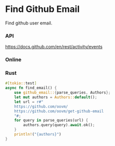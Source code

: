 # Find Github Email

Find github user email. 

### API

https://docs.github.com/en/rest/activity/events

### Online



### Rust




```rust
#[tokio::test]
async fn find_email() {
    use github_email::{parse_queries, Authors};
    let mut authors = Authors::default();
    let url = r#"
    https://github.com/oovm/
    https://github.com/oovm/get-github-email
    "#;
    for query in parse_queries(url) {
        authors.query(query).await.ok();
    }
    println!("{authors}")
}
```